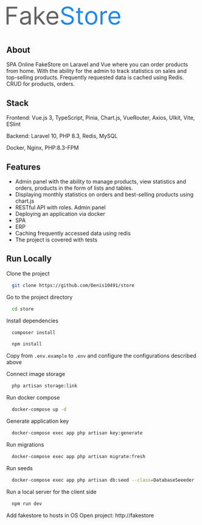 <p style="margin: 50px 0;">
 <img width="300px" src="resources/assets/images/logo.png" alt="FakeStoreLogo"/>
</p>

## About

SPA Online FakeStore on Laravel and Vue where you can order products from home. With the ability for the admin to track
statistics on sales and top-selling products. Frequently requested data is cached using Redis. 
CRUD for products, orders.

## Stack

Frontend: Vue.js 3, TypeScript, Pinia, Chart.js, VueRouter, Axios, UIkit, Vite, ESlint

Backend: Laravel 10, PHP 8.3, Redis, MySQL

Docker, Nginx, PHP:8.3-FPM

## Features

- Admin panel with the ability to manage products, view statistics and orders, products in the form of lists and tables.
- Displaying monthly statistics on orders and best-selling products using chart.js
- RESTful API with roles. Admin panel
- Deploying an application via docker
- SPA
- ERP
- Caching frequently accessed data using redis
- The project is covered with tests

## Run Locally

Clone the project

```bash
  git clone https://github.com/Denis10491/store
```

Go to the project directory

```bash
  cd store
```

Install dependencies

```bash
  composer install
```

```bash
  npm install
```

Copy from `.env.example` to `.env` and configure the configurations described above

Connect image storage

```bash
  php artisan storage:link
```

Run docker compose

```bash
  docker-compose up -d
```

Generate application key

```bash
  docker-compose exec app php artisan key:generate
```

Run migrations

```bash
  docker-compose exec app php artisan migrate:fresh
```

Run seeds
```bash
  docker-compose exec app php artisan db:seed --class=DatabaseSeeeder
```

Run a local server for the client side

```bash
  npm run dev
```

Add fakestore to hosts in OS
Open project: http://fakestore
